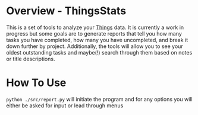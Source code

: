 # Overview - ThingsStats

This is a set of tools to analyze your [Things](https://culturedcode.com/things/) data. It is currently a work in progress but some goals are to generate reports that tell you how many tasks you have completed, how many you have uncompleted, and break it down further by project. Additionally, the tools will allow you to see your oldest outstanding tasks and maybe(!) search through them based on notes or title descriptions.

# How To Use

`python ./src/report.py` will initiate the program and for any options you will either be asked for input or lead through menus
